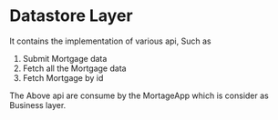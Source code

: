 # Datastore Layer

It contains the implementation of various api, Such as <Br>

 1. Submit Mortgage data <Br>
 2. Fetch all the Mortgage data <Br>
 3. Fetch Mortgage by id <Br>
 
 The Above api are consume by the MortageApp which is consider as Business layer. <Br>
